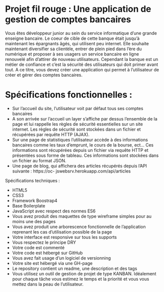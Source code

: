 # Projet fil rouge : Une application de gestion de comptes bancaires
Vous êtes développeur junior au sein du service informatique d’une grande enseigne bancaire. Le
coeur de cible de cette banque était jusqu’à maintenant les épargnants âgés, qui utilisent peu
internet. Elle souhaite maintenant diversifier sa clientèle, entrer de plein pied dans l’ère du
numérique et proposer à ses usagers un service bancaire en ligne renouvelé afin d’attirer de nouveau
utilisateurs.
Cependant la banque est un métier de confiance et c’est la sécurité des utilisateurs qui doit primer
avant tout.
A ce titre, vous devez créer une application qui permet à l’utilisateur de créer et gérer des comptes
bancaires.
# Spécifications fonctionnelles :
- Sur l’accueil du site, l’utilisateur voit par défaut tous ses comptes bancaires
- A son arrivée sur l’accueil un layer s’affiche par dessus l’ensemble de la page et lui rappelle les
règles de sécurité essentielles sur un site internet. Les règles de sécurité sont stockées dans un
fichier et récupérées par requête HTTP (AJAX).
- Sur une page de statistiques l’utilisateur accède à des informations bancaires comme les taux
d’emprunt, le cours de la bourse, ect… Ces informations sont récupérées depuis un fichier via
requête HTTP et présentées sous forme de tableau. Ces informations sont stockées dans un fichier
au format JSON.
- Une page de blog, qui affichera des articles récupérés depuis l’API suivante : https://oc-
jswebsrv.herokuapp.com/api/articles

Spécifications techniques :
- HTML5
- CSS3
- Framework Boostrap4
- Base Boilerplate
- JavaScript avec respect des normes ES6
- Vous avez produit des maquettes de type wireframe simples pour au moins une des pages
- Vous avez produit une arborescence fonctionnelle de l’application reprenant les cas d’utilisation
possible de la page
- Votre interface est responsive sur tous les supports
- Vous respectez le principe DRY
- Votre code est commenté
- Votre code est hébergé sur GitHub
- Vous avez fait usage d’un logiciel de versionning
- Votre site est hébergé via une GH-page
- Le repository contient un readme, une description et des tags
- Vous utilisez un outil de gestion de projet de type KANBAN. Idéalement pour chaque tâche vous
estimez le temps et la priorité et vous vous mettez dans la peau de l’utilisateur.

